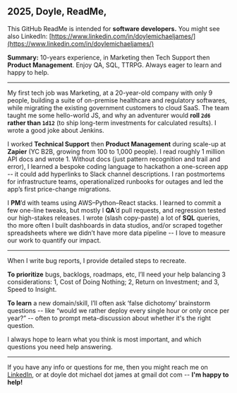 ## 2025, Doyle, ReadMe, 

This GitHub ReadMe is intended for **software developers.** You might see also LinkedIn: [https://www.linkedin.com/in/doylemichaeljames/](https://www.linkedin.com/in/doylemichaeljames/)

**Summary:** 10-years experience, in Marketing then Tech Support then **Product Management**. Enjoy QA, SQL, TTRPG. Always eager to learn and happy to help.

---

My first tech job was Marketing, at a 20-year-old company with only 9 people, building a suite of on-premise healthcare and regulatory softwares, while migrating the existing government customers to cloud SaaS. The team taught me some hello-world JS, and why an adventurer would **roll `2d6` rather than `1d12`** (to ship long-term investments for calculated results). I wrote a good joke about Jenkins.

I worked **Technical Support** then **Product Management** during scale-up at **Zapier** (YC B2B, growing from 100 to 1,000 people). I read roughly 1 million API docs and wrote 1. Without docs (just pattern recognition and trail and error), I learned a bespoke coding language to hackathon a one-screen app -- it could add hyperlinks to Slack channel descriptions. I ran postmortems for infrastructure teams, operationalized runbooks for outages and led the app’s first price-change migrations.

I **PM**’d with teams using AWS–Python–React stacks. I learned to commit a few one-line tweaks, but mostly I **QA**’d pull requests, and regression tested our high-stakes releases. I wrote (slash copy-paste) a lot of **SQL** queries, tho more often I built dashboards in data studios, and/or scraped together spreadsheets where we didn’t have more data pipeline -- I love to measure our work to quantify our impact.

---

When I write bug reports, I provide detailed steps to recreate. 

**To prioritize** bugs, backlogs, roadmaps, etc, I’ll need your help balancing 3 considerations: 1, Cost of Doing Nothing; 2, Return on Investment; and 3, Speed to Insight. 

**To learn** a new domain/skill, I’ll often ask ‘false dichotomy’ brainstorm questions -- like “would we rather deploy every single hour or only once per year?” -- often to prompt meta-discussion about whether it's the right question.

I always hope to learn what you think is most important, and which questions you need help answering. 

---

If you have any info or questions for me, then you might reach me on [LinkedIn](https://www.linkedin.com/in/doylemichaeljames/), or at doyle dot michael dot james at gmail dot com -- **I'm happy to help!**
